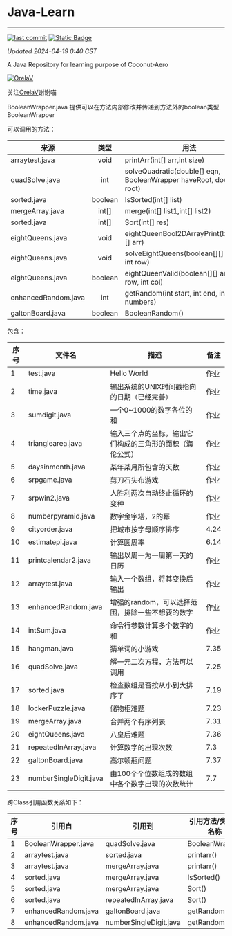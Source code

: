 # Java-Learn

------------------------------------------------------------------------

[![last commit](https://img.shields.io/github/last-commit/Coconut-Aero/JavaLearn)](https://github.com/Coconut-Aero/JavaLearn/commits/master)
[![Static Badge](https://img.shields.io/badge/Coconut-Aero-blue)](https://github.com/Coconut-Aero)


_Updated 2024-04-19 0:40 CST_

A Java Repository for learning purpose of Coconut-Aero


[![OrelaV](https://i2.hdslb.com/bfs/face/d812a48f1ca84d4f60a112dc31ba65546a787a76.jpg@240w_240h_1c_1s_!web-avatar-space-header.avif "@OrelaV")](https://space.bilibili.com/3546375738361934)

关注[OrelaV](https://space.bilibili.com/3546375738361934)谢谢喵

BooleanWrapper.java 提供可以在方法内部修改并传递到方法外的boolean类型 BooleanWrapper

可以调用的方法：

| 来源                  |    类型    | 用法                                                                   |
|---------------------|:--------:|----------------------------------------------------------------------|
| arraytest.java      |   void   | printArr(int[] arr,int size)                                         |
| quadSolve.java      |   int    | solveQuadratic(double[] eqn, BooleanWrapper haveRoot, double[] root) |
| sorted.java         | boolean  | IsSorted(int[] list)                                                 |
| mergeArray.java     |  int[]   | merge(int[] list1,int[] list2)                                       |
| sorted.java         |  int[]   | Sort(int[] res)                                                      |
| eightQueens.java    |   void   | eightQueenBool2DArrayPrint(boolean[][] arr)                          |
| eightQueens.java    |   void   | solveEightQueens(boolean[][] board, int row)                         |
| eightQueens.java    | boolean  | eightQueenValid(boolean[][] arr,int row, int col)                    |
| enhancedRandom.java |   int    | getRandom(int start, int end, int... numbers)                        |
| galtonBoard.java    | boolean  | BooleanRandom()                                                      |


包含：

| 序号 | 文件名                     | 描述                           | 备注   |
|----|-------------------------|------------------------------|------|
| 1  | test.java               | Hello World                  | 作业   |
| 2  | time.java               | 输出系统的UNIX时间戳指向的日期（已经完善）      | 作业   |
| 3  | sumdigit.java           | 一个0~1000的数字各位的和              | 作业   |
| 4  | trianglearea.java       | 输入三个点的坐标，输出它们构成的三角形的面积（海伦公式） | 作业   |
| 5  | daysinmonth.java        | 某年某月所包含的天数                   | 作业   |
| 6  | srpgame.java            | 剪刀石头布游戏                      | 作业   |
| 7  | srpwin2.java            | 人胜利两次自动终止循环的变种               | 作业   |
| 8  | numberpyramid.java      | 数字金字塔，2的幂                    | 作业   |
| 9  | cityorder.java          | 把城市按字母顺序排序                   | 4.24 |
| 10 | estimatepi.java         | 计算圆周率                        | 6.14 |
| 11 | printcalendar2.java     | 输出以周一为一周第一天的日历               | 作业   |
| 12 | arraytest.java          | 输入一个数组，将其变换后输出               | 作业   |
| 13 | enhancedRandom.java     | 增强的random，可以选择范围，排除一些不想要的数字  | 作业   |
| 14 | intSum.java             | 命令行参数计算多个数字的和                | 作业   |
| 15 | hangman.java            | 猜单词的小游戏                      | 7.35 |
| 16 | quadSolve.java          | 解一元二次方程，方法可以调用               | 7.25 |
| 17 | sorted.java             | 检查数组是否按从小到大排序了               | 7.19 |
| 18 | lockerPuzzle.java       | 储物柜难题                        | 7.23 |
| 19 | mergeArray.java         | 合并两个有序列表                     | 7.31 |
| 20 | eightQueens.java        | 八皇后难题                        | 7.36 |
| 21 | repeatedInArray.java    | 计算数字的出现次数                    | 7.3  |
| 22 | galtonBoard.java        | 高尔顿瓶问题                       | 7.37 |
| 23 | numberSingleDigit.java  | 由100个个位数组成的数组中各个数字出现的次数统计    | 7.7  |

跨Class引用函数关系如下：

| 序号 | 引用自                  | 引用到                     | 引用方法/类型的名称     |
|----|----------------------|-------------------------|----------------|
| 1  | BooleanWrapper.java  | quadSolve.java          | BooleanWrapper |
| 2  | arraytest.java       | sorted.java             | printarr()     |
| 3  | arraytest.java       | mergeArray.java         | printarr()     |
| 4  | sorted.java          | mergeArray.java         | IsSorted()     |
| 5  | sorted.java          | mergeArray.java         | Sort()         |
| 6  | sorted.java          | repeatedInArray.java    | Sort()         |
| 7  | enhancedRandom.java  | galtonBoard.java        | getRandom()    |
| 8  | enhancedRandom.java  | numberSingleDigit.java  | getRandom()    |

